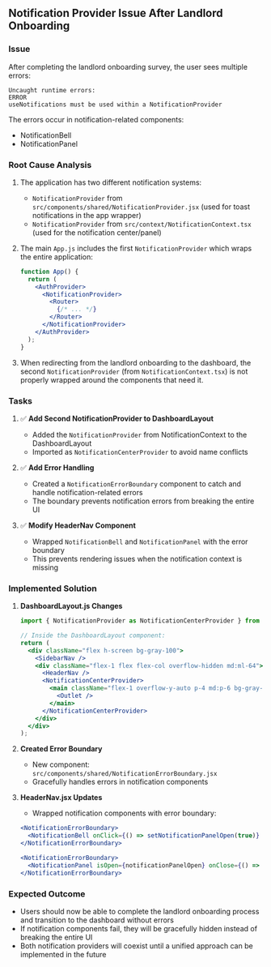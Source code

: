 ## Notification Provider Issue After Landlord Onboarding

### Issue
After completing the landlord onboarding survey, the user sees multiple errors:
```
Uncaught runtime errors:
ERROR
useNotifications must be used within a NotificationProvider
```

The errors occur in notification-related components:
- NotificationBell
- NotificationPanel

### Root Cause Analysis
1. The application has two different notification systems:
   - `NotificationProvider` from `src/components/shared/NotificationProvider.jsx` (used for toast notifications in the app wrapper)
   - `NotificationProvider` from `src/context/NotificationContext.tsx` (used for the notification center/panel)

2. The main `App.js` includes the first `NotificationProvider` which wraps the entire application:
   ```jsx
   function App() {
     return (
       <AuthProvider>
         <NotificationProvider>
           <Router>
             {/* ... */}
           </Router>
         </NotificationProvider>
       </AuthProvider>
     );
   }
   ```

3. When redirecting from the landlord onboarding to the dashboard, the second `NotificationProvider` (from `NotificationContext.tsx`) is not properly wrapped around the components that need it.

### Tasks

1. ✅ **Add Second NotificationProvider to DashboardLayout**
   - Added the `NotificationProvider` from NotificationContext to the DashboardLayout
   - Imported as `NotificationCenterProvider` to avoid name conflicts

2. ✅ **Add Error Handling**
   - Created a `NotificationErrorBoundary` component to catch and handle notification-related errors
   - The boundary prevents notification errors from breaking the entire UI

3. ✅ **Modify HeaderNav Component**
   - Wrapped `NotificationBell` and `NotificationPanel` with the error boundary
   - This prevents rendering issues when the notification context is missing

### Implemented Solution

1. **DashboardLayout.js Changes**
   ```jsx
   import { NotificationProvider as NotificationCenterProvider } from '../../context/NotificationContext';

   // Inside the DashboardLayout component:
   return (
     <div className="flex h-screen bg-gray-100">
       <SidebarNav />
       <div className="flex-1 flex flex-col overflow-hidden md:ml-64">
         <HeaderNav />
         <NotificationCenterProvider>
           <main className="flex-1 overflow-y-auto p-4 md:p-6 bg-gray-100">
             <Outlet />
           </main>
         </NotificationCenterProvider>
       </div>
     </div>
   );
   ```

2. **Created Error Boundary**
   - New component: `src/components/shared/NotificationErrorBoundary.jsx`
   - Gracefully handles errors in notification components

3. **HeaderNav.jsx Updates**
   - Wrapped notification components with error boundary:
   ```jsx
   <NotificationErrorBoundary>
     <NotificationBell onClick={() => setNotificationPanelOpen(true)} />
   </NotificationErrorBoundary>

   <NotificationErrorBoundary>
     <NotificationPanel isOpen={notificationPanelOpen} onClose={() => setNotificationPanelOpen(false)} />
   </NotificationErrorBoundary>
   ```

### Expected Outcome
- Users should now be able to complete the landlord onboarding process and transition to the dashboard without errors
- If notification components fail, they will be gracefully hidden instead of breaking the entire UI
- Both notification providers will coexist until a unified approach can be implemented in the future 